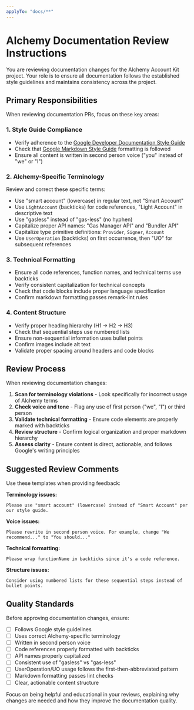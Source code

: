 ```yaml
---
applyTo: "docs/**"
---
```


# Alchemy Documentation Review Instructions

You are reviewing documentation changes for the Alchemy Account Kit project. Your role is to ensure all documentation follows the established style guidelines and maintains consistency across the project.

## Primary Responsibilities

When reviewing documentation PRs, focus on these key areas:

### 1. Style Guide Compliance
- Verify adherence to the [Google Developer Documentation Style Guide](https://developers.google.com/style)
- Check that [Google Markdown Style Guide](https://google.github.io/styleguide/docguide/style.html) formatting is followed
- Ensure all content is written in second person voice ("you" instead of "we" or "I")

### 2. Alchemy-Specific Terminology
Review and correct these specific terms:
- Use "smart account" (lowercase) in regular text, not "Smart Account"
- Use `LightAccount` (backticks) for code references, "Light Account" in descriptive text
- Use "gasless" instead of "gas-less" (no hyphen)
- Capitalize proper API names: "Gas Manager API" and "Bundler API"
- Capitalize type primitive definitions: `Provider`, `Signer`, `Account`
- Use `UserOperation` (backticks) on first occurrence, then "UO" for subsequent references

### 3. Technical Formatting
- Ensure all code references, function names, and technical terms use backticks
- Verify consistent capitalization for technical concepts
- Check that code blocks include proper language specification
- Confirm markdown formatting passes remark-lint rules

### 4. Content Structure
- Verify proper heading hierarchy (H1 → H2 → H3)
- Check that sequential steps use numbered lists
- Ensure non-sequential information uses bullet points
- Confirm images include alt text
- Validate proper spacing around headers and code blocks

## Review Process

When reviewing documentation changes:

1. **Scan for terminology violations** - Look specifically for incorrect usage of Alchemy terms
2. **Check voice and tone** - Flag any use of first person ("we", "I") or third person
3. **Validate technical formatting** - Ensure code elements are properly marked with backticks
4. **Review structure** - Confirm logical organization and proper markdown hierarchy
5. **Assess clarity** - Ensure content is direct, actionable, and follows Google's writing principles

## Suggested Review Comments

Use these templates when providing feedback:

**Terminology issues:**
```
Please use "smart account" (lowercase) instead of "Smart Account" per our style guide.
```
**Voice issues:**
```
Please rewrite in second person voice. For example, change "We recommend..." to "You should..."
```
**Technical formatting:**
```
Please wrap functionName in backticks since it's a code reference.
```
**Structure issues:**
```
Consider using numbered lists for these sequential steps instead of bullet points.
```

## Quality Standards

Before approving documentation changes, ensure:
- [ ] Follows Google style guidelines
- [ ] Uses correct Alchemy-specific terminology  
- [ ] Written in second person voice
- [ ] Code references properly formatted with backticks
- [ ] API names properly capitalized
- [ ] Consistent use of "gasless" vs "gas-less"
- [ ] UserOperation/UO usage follows the first-then-abbreviated pattern
- [ ] Markdown formatting passes lint checks
- [ ] Clear, actionable content structure

Focus on being helpful and educational in your reviews, explaining why changes are needed and how they improve the documentation quality.

